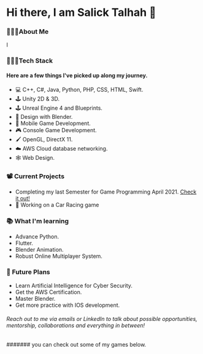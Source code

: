 # Hi there, I am Salick Talhah 👋

### 🙋🏽‍♂️About Me
I 


### 👨🏽‍💻Tech Stack

#### Here are a few things I've picked up along my journey. 
- 💻 C++, C#, Java, Python, PHP, CSS, HTML, Swift.
- 🕹️ Unity 2D & 3D.
- 🕹️ Unreal Engine 4 and Blueprints.
- 🎨 Design with Blender.
- 📱  Mobile Game Development.
- 🎮 Console Game Development.
- 🖌️ OpenGL, DirectX 11.
- ☁️ AWS Cloud database networking.
- 🕸️ Web Design.

### 📽️ Current Projects
- Completing my last Semester for Game Programming April 2021. [Check it out!](https://www.georgebrown.ca/programs/game-programming-program-t163)
- 🚗 Working on a Car Racing game

### 📚 What I'm learning
- Advance Python.
- Flutter.
- Blender Animation.
- Robust Online Multiplayer System.

### 🌱 Future Plans
- Learn Artificial Intelligence for Cyber Security.
- Get the AWS Certification.
- Master Blender. 
- Get more practice with IOS development. 



###### Reach out to me via emails or LinkedIn to talk about possible opportunities, mentorship, collaborations and everything in between!

####### you can check out some of my games below.
<!--
**Talha991s/Talha991s** is a ✨ _special_ ✨ repository because its `README.md` (this file) appears on your GitHub profile.


- 🔭 I’m currently working on ...
- 🌱 I’m currently learning ...
- 👯 I’m looking to collaborate on ...
- 🤔 I’m looking for help with ...
- 💬 Ask me about ...
- 📫 How to reach me: ...
- 😄 Pronouns: ...
- ⚡ Fun fact: ...
-->
